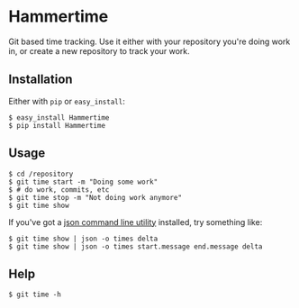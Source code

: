 # Hammertime

Git based time tracking. Use it either with your repository you're doing
work in, or create a new repository to track your work. 

## Installation

Either with `pip` or `easy_install`:

    $ easy_install Hammertime
    $ pip install Hammertime

## Usage

    $ cd /repository
    $ git time start -m "Doing some work"
    $ # do work, commits, etc
    $ git time stop -m "Not doing work anymore"
    $ git time show

If you've got a [json command line utility](https://github.com/zpoley/json-command) installed, try something like:

    $ git time show | json -o times delta
    $ git time show | json -o times start.message end.message delta

## Help

    $ git time -h
